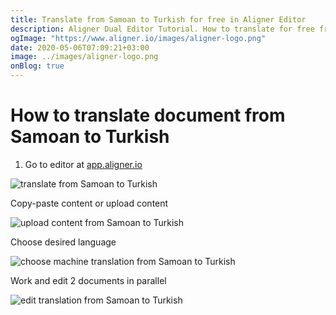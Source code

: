 ```yaml
---
title: Translate from Samoan to Turkish for free in Aligner Editor
description: Aligner Dual Editor Tutorial. How to translate for free from Samoan to Turkish. Aligner is multilingual document management platform. 
ogImage: "https://www.aligner.io/images/aligner-logo.png"
date: 2020-05-06T07:09:21+03:00
image: ../images/aligner-logo.png
onBlog: true
---
```


# How to translate document from Samoan to Turkish

1. Go to editor at [app.aligner.io](https://app.aligner.io "Aligner App web page")

![translate from Samoan to Turkish](../aligner-blank-editor.png "translate from Samoan to Turkish")

Copy-paste content or upload content

![upload content from Samoan to Turkish](../aligner-uploaded-document.png "upload content from Samoan to Turkish")

Choose desired language

![choose machine translation from Samoan to Turkish](../aligner-language-dropdown.png "choose machine translation from Samoan to Turkish")

Work and edit 2 documents in parallel

![edit translation from Samoan to Turkish](../aligner-double-sitded-editor.png "edit translation from Samoan to Turkish")

